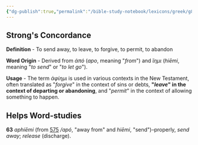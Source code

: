 ```yaml
---
{"dg-publish":true,"permalink":"/bible-study-notebook/lexicons/greek/g863-aphiemi/","tags":["Greek/G863-aphiémi"],"created":"2025-06-02T23:52:02.701-04:00","updated":"2025-06-04T01:40:35.430-04:00"}
---
```




## Strong's Concordance

**Definition** - To send away, to leave, to forgive, to permit, to abandon

**Word Origin** - Derived from *ἀπό* (*apo*, meaning "*from*") and *ἵημι* (*hiēmi*, meaning "*to send*" or "*to let go*").

**Usage** - The term *ἀφίημι* is used in various contexts in the New Testament, often translated as "*forgive*" in the context of sins or debts, **"*leave*" in the context of departing or abandoning**, and "*permit*" in the context of allowing something to happen.

## Helps Word-studies

**63** *aphíēmi* (from [575](https://biblehub.com/greek/575.htm) */apó*, "away from" and *hiēmi*, "send")–properly, *send away*; *release* (discharge).

